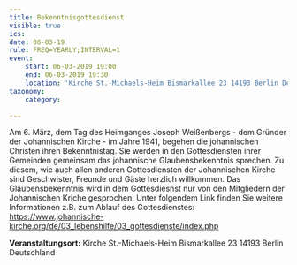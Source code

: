 ```yaml
---
title: Bekenntnisgottesdienst
visible: true
ics: 
date: 06-03-19
rule: FREQ=YEARLY;INTERVAL=1
event:
	start: 06-03-2019 19:00
	end: 06-03-2019 19:30
	location: 'Kirche St.-Michaels-Heim Bismarkallee 23 14193 Berlin Deutschland'
taxonomy:
	category: 

---
```

Am 6. März, dem Tag des Heimganges Joseph Weißenbergs - dem Gründer der Johannischen Kirche - im Jahre 1941, begehen die johannischen Christen ihren Bekenntnistag. Sie werden in den Gottesdiensten ihrer Gemeinden gemeinsam das johannische Glaubensbekenntnis sprechen.
Zu diesem, wie auch allen anderen Gottesdiensten der Johannischen Kirche sind Geschwister, Freunde und Gäste herzlich willkommen. Das Glaubensbekenntnis wird in dem Gottesdiesnst nur von den Mitgliedern der Johannischen Kriche gesprochen. Unter folgendem Link finden Sie weitere Informationen z.B. zum Ablauf des Gottesdienstes: https://www.johannische-kirche.org/de/03_lebenshilfe/03_gottesdienste/index.php


**Veranstaltungsort:** Kirche St.-Michaels-Heim
Bismarkallee 23
14193 Berlin
Deutschland

